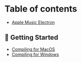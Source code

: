 # Table of contents

* [Apple Music Electron](README.md)

## 💾 Getting Started

* [Compiling for MacOS](getting-started/compiling-for-macos.md)
* [Compiling for Windows](getting-started/compiling-for-windows.md)
